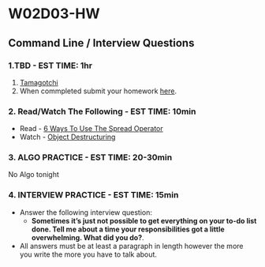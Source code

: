 # W02D03-HW

## Command Line / Interview Questions

### 1.TBD - EST TIME: 1hr

1. [Tamagotchi](./tamagotchi)
2. When commpleted submit your homework [here](https://docs.google.com/forms/u/3/d/e/1FAIpQLSezWVG8OLr6ZxmRNOwZ6xsoYO5lu_7L1LTWA3X6iclG4iG_Hw/viewform?usp=send_form). 


### 2. Read/Watch The Following - EST TIME: 10min 

- Read - [6 Ways To Use The Spread Operator](https://davidwalsh.name/spread-operator)
- Watch - [Object Destructuring](https://www.youtube.com/watch?v=PB_d3uBkQPs&t=582s)


### 3. ALGO PRACTICE - EST TIME: 20-30min
No Algo tonight


### 4.  INTERVIEW PRACTICE - EST TIME: 15min

- Answer the following interview question: 
   - **Sometimes it’s just not possible to get everything on your to-do list done. Tell me about a time your responsibilities got a little overwhelming. What did you do?**.
- All answers must be at least a paragraph in length however the more you write the more you have to talk about.

